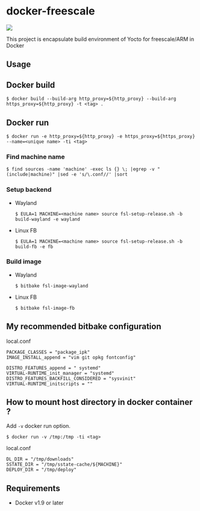 # docker-freescale
[![](https://img.shields.io/badge/License-MIT-blue.svg?style=flat-square)]()

This project is encapsulate build environment of Yocto for freescale/ARM in Docker

## Usage

## Docker build

`$ docker build --build-arg http_proxy=${http_proxy} --build-arg https_proxy=${http_proxy} -t <tag> .`

## Docker run

`$ docker run -e http_proxy=${http_proxy} -e https_proxy=${https_proxy} --name=<unique name> -ti <tag>`

### Find machine name

`$ find sources -name 'machine' -exec ls {} \; |egrep -v "(include|machine)" |sed -e 's/\.conf//' |sort`

### Setup backend

- Wayland

  `$ EULA=1 MACHINE=<machine name> source fsl-setup-release.sh -b build-wayland -e wayland`

- Linux FB

  `$ EULA=1 MACHINE=<machine name> source fsl-setup-release.sh -b build-fb -e fb`

### Build image

- Wayland

  `$ bitbake fsl-image-wayland`

- Linux FB

  `$ bitbake fsl-image-fb`

## My recommended bitbake configuration

local.conf
```
PACKAGE_CLASSES = "package_ipk"
IMAGE_INSTALL_append = "vim git opkg fontconfig"

DISTRO_FEATURES_append = " systemd"
VIRTUAL-RUNTIME_init_manager = "systemd"
DISTRO_FEATURES_BACKFILL_CONSIDERED = "sysvinit"
VIRTUAL-RUNTIME_initscripts = ""
```

## How to mount host directory in docker container ?

Add `-v` docker run option.
```
$ docker run -v /tmp:/tmp -ti <tag>
```

local.conf
```
DL_DIR = "/tmp/downloads"
SSTATE_DIR = "/tmp/sstate-cache/${MACHINE}"
DEPLOY_DIR = "/tmp/deploy"
```

## Requirements

* Docker v1.9 or later
